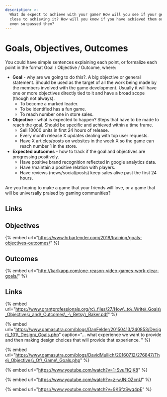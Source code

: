 ```yaml
---
description: >-
  What do expect to achieve with your game? How will you see if your getting
  close to achieving it? How will you know if you have achieved them or maybe
  even surpassed them?
---
```


# Goals, Objectives, Outcomes

You could have simple sentences explaining each point, or formalize each point in the format Goal / Objective / Outcome, where: 

* **Goal** - why are we going to do this?. A big objective or general statement. Should be used as the target of all the work being made by the members involved with the game development.  Usually it will have one or more objectives directly tied to it and have a broad scope \(though not always\).
  * To become a marked leader.
  * To be identified has a fun game.
  * To reach number one in store sales. 
* **Objective** - what is expected to happen? Steps that have to be made to reach the goal.  Should be specific and achieved within a time frame.
  * Sell 10000 units in first 24 hours of release.
  * Every month release X updates dealing with top user requests.
  * Have X articles/posts on websites in the week X so the game can reach number 1 in the store. 
* **Expected outcomes** - how to track if the goal and objectives are progressing positively. 
  * Have positive brand recognition reflected in google analytics data.
  * Have /maintain a positive relation with players.
  * Have reviews \(news/social/posts\) keep sales alive past the first 24 hours.

Are you hoping to make a game that your friends will love, or a game that will be universally praised by gaming communities?

## Links

## Objectives

{% embed url="https://www.hrbartender.com/2018/training/goals-objectives-outcomes/" %}

## Outcomes

{% embed url="http://karlkapp.com/one-reason-video-games-work-clear-goals/" %}

## Links

{% embed url="https://www.grantprofessionals.org/rc\_files/27/How\_to\_Write\_Goals\_Objectives\_and\_Outcomes\_-\_Betsy\_Baker.pdf" %}

{% embed url="https://www.gamasutra.com/blogs/DanFelder/20150413/240853/Design\_101\_Design\_Goals.php" caption="... what experience we want to provide and then making design choices that will provide that experience. " %}



{% embed url="https://www.gamasutra.com/blogs/DavidMullich/20160712/276847/The\_Objectives\_Of\_Game\_Goals.php" %}

{% embed url="https://www.youtube.com/watch?v=1-SvuFIQjK8" %}

{% embed url="https://www.youtube.com/watch?v=z-wJNIOZcnU" %}

{% embed url="https://www.youtube.com/watch?v=9KSfzSwq4pE" %}



